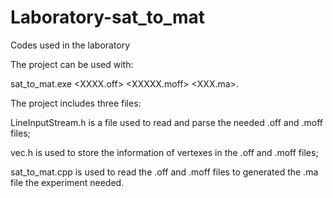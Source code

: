 Laboratory-sat_to_mat
=====================

Codes used in the laboratory

The project can be used with:

sat_to_mat.exe <XXXX.off> <XXXXX.moff> <XXX.ma>.

The project includes three files:

LineInputStream.h is a file used to read and parse the needed .off and .moff files;

vec.h is used to store the information of vertexes in the .off and .moff files;

sat_to_mat.cpp is used to read the .off and .moff files to generated the .ma file the experiment needed.
